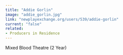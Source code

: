 ```yaml
---
title: "Addie Gorlin"
image: "addie_gorlin.jpg"
link: "newplayexchange.org/users/539/addie-gorlin"
current: "false"
related:
- Producers in Residence
---
```


Mixed Blood Theatre (2 Year)
